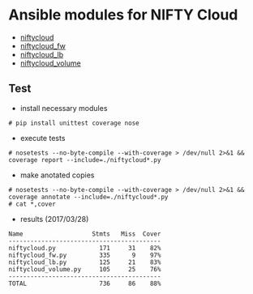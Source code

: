 # Ansible modules for NIFTY Cloud

* [niftycloud](documents/niftycloud.md)
* [niftycloud_fw](documents/niftycloud_fw.md)
* [niftycloud_lb](documents/niftycloud_lb.md)
* [niftycloud_volume](documents/niftycloud_volume.md)

## Test

* install necessary modules
```
# pip install unittest coverage nose
```

* execute tests
```
# nosetests --no-byte-compile --with-coverage > /dev/null 2>&1 && coverage report --include=./niftycloud*.py
```

* make anotated copies
```
# nosetests --no-byte-compile --with-coverage > /dev/null 2>&1 && coverage annotate --include=./niftycloud*.py
# cat *,cover
```

* results (2017/03/28)
```
Name                   Stmts   Miss  Cover
------------------------------------------
niftycloud.py            171     31    82%
niftycloud_fw.py         335      9    97%
niftycloud_lb.py         125     21    83%
niftycloud_volume.py     105     25    76%
------------------------------------------
TOTAL                    736     86    88%
```
